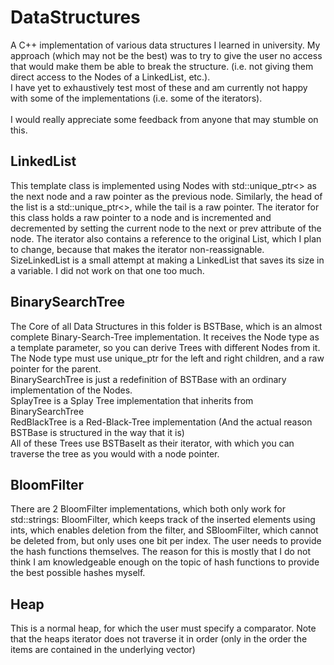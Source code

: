 # DataStructures
A C++ implementation of various data structures I learned in university. My approach (which may not be the best) was to try to give the user no access that would make them be able to break the structure. (i.e. not giving them direct access to the Nodes of a LinkedList, etc.). 
<br/>
I have yet to exhaustively test most of these and am currently not happy with some of the implementations (i.e. some of the iterators).
<br/>
<br/>
I would really appreciate some feedback from anyone that may stumble on this.

## LinkedList
This template class is implemented using Nodes with std::unique_ptr<> as the next node and a raw pointer as the previous node. 
Similarly, the head of the list is a std::unique_ptr<>, while the tail is a raw pointer. 
The iterator for this class holds a raw pointer to a node and is incremented and decremented by setting the current node to the next or prev attribute of the node.
The iterator also contains a reference to the original List, which I plan to change, because that makes the iterator non-reassignable.
<br/>
SizeLinkedList is a small attempt at making a LinkedList that saves its size in a variable. I did not work on that one too much.

## BinarySearchTree
The Core of all Data Structures in this folder is BSTBase, which is an almost complete Binary-Search-Tree implementation. It receives the Node type as a template parameter, so you can derive Trees with different Nodes from it. The Node type must use unique_ptr for the left and right children, and a raw pointer for the parent.
<br/>
BinarySearchTree is just a redefinition of BSTBase with an ordinary implementation of the Nodes.
<br/>
SplayTree is a Splay Tree implementation that inherits from BinarySearchTree
<br/>
RedBlackTree is a Red-Black-Tree implementation (And the actual reason BSTBase is structured in the way that it is)
<br/>
All of these Trees use BSTBaseIt as their iterator, with which you can traverse the tree as you would with a node pointer.

## BloomFilter
There are 2 BloomFilter implementations, which both only work for std::strings:
BloomFilter, which keeps track of the inserted elements using ints, which enables deletion from the filter, 
and SBloomFilter, which cannot be deleted from, but only uses one bit per index.
The user needs to provide the hash functions themselves. 
The reason for this is mostly that I do not think I am knowledgeable enough on the topic of hash functions to provide the best possible hashes myself.

## Heap
This is a normal heap, for which the user must specify a comparator. Note that the heaps iterator does not traverse it in order 
(only in the order the items are contained in the underlying vector)
